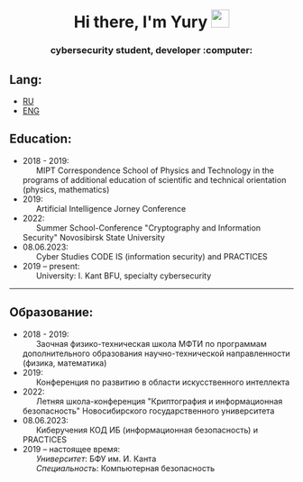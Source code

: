 <h1 align="center">
  Hi there, I'm Yury 
  <img src="https://github.com/blackcater/blackcater/raw/main/images/Hi.gif" height="32"/>
</h1>
<h3 align="center">cybersecurity student, developer :computer:</h3>

Lang:
-----
- [RU](#образование)
- [ENG](#education)

Education:
----------

* 2018 - 2019:\
    &nbsp;&nbsp;&nbsp;&nbsp;&nbsp;&nbsp;MIPT Correspondence School of Physics and Technology in the programs of additional education of scientific and technical orientation (physics, mathematics)
* 2019:\
    &nbsp;&nbsp;&nbsp;&nbsp;&nbsp;&nbsp;Artificial Intelligence Jorney Conference
* 2022:\
    &nbsp;&nbsp;&nbsp;&nbsp;&nbsp;&nbsp;Summer School-Conference "Cryptography and Information Security" Novosibirsk State University
* 08.06.2023:\
    &nbsp;&nbsp;&nbsp;&nbsp;&nbsp;&nbsp;Cyber Studies CODE IS (information security) and PRACTICES
* 2019 – present:\
    &nbsp;&nbsp;&nbsp;&nbsp;&nbsp;&nbsp;University: I. Kant BFU, specialty cybersecurity
---

Образование:
------------
* 2018 - 2019:\
    &nbsp;&nbsp;&nbsp;&nbsp;&nbsp;&nbsp;Заочная физико-техническая школа МФТИ по программам дополнительного образования научно-технической направленности (физика, математика)
* 2019:\
    &nbsp;&nbsp;&nbsp;&nbsp;&nbsp;&nbsp;Конференция по развитию в области искусственного интеллекта
* 2022:\
    &nbsp;&nbsp;&nbsp;&nbsp;&nbsp;&nbsp;Летняя школа-конференция "Криптография и информационная безопасность" Новосибирского государственного университета
* 08.06.2023:\
    &nbsp;&nbsp;&nbsp;&nbsp;&nbsp;&nbsp;Киберучения КОД ИБ (информационная безопасность) и PRACTICES
* 2019 – настоящее время:\
    &nbsp;&nbsp;&nbsp;&nbsp;&nbsp;&nbsp;_Университет_: БФУ им. И. Канта\
    &nbsp;&nbsp;&nbsp;&nbsp;&nbsp;&nbsp;_Специальность_: Компьютерная безопасность
<!--
tab = &nbsp;&nbsp;&nbsp;&nbsp;&nbsp;&nbsp;

- 🔭 I’m currently working on ...
- 🌱 I’m currently learning FastAPI, Django
- 👯 I’m looking to collaborate on ...
- 🤔 I’m looking for help with ...
- 💬 Ask me about ...
- 📫 How to reach me: ...
- 😄 Pronouns: ...
- ⚡ Fun fact: ...
-->
